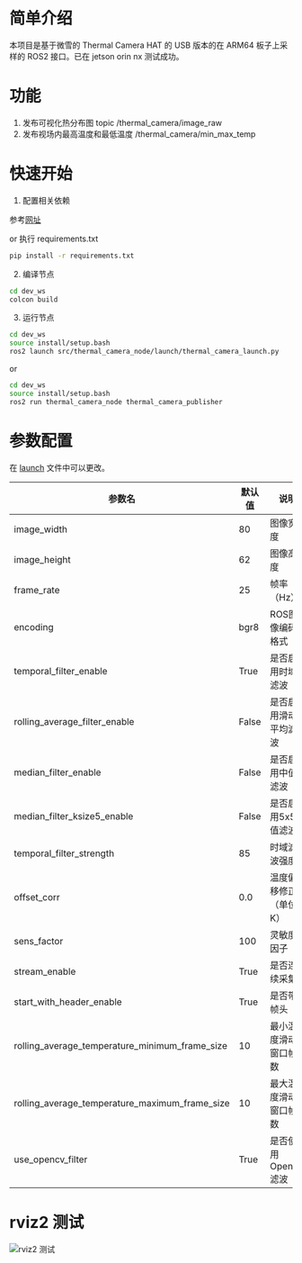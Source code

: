 # 简单介绍
本项目是基于微雪的 Thermal Camera HAT 的 USB 版本的在 ARM64 板子上采样的 ROS2 接口。已在 jetson orin nx 测试成功。

# 功能
1. 发布可视化热分布图 topic /thermal_camera/image_raw
2. 发布视场内最高温度和最低温度 /thermal_camera/min_max_temp

# 快速开始
1. 配置相关依赖

参考[网址](https://www.waveshare.net/wiki/Thermal_Camera_HAT)

or 执行 requirements.txt

```bash
pip install -r requirements.txt
```

2. 编译节点
```bash
cd dev_ws
colcon build
```

3. 运行节点
```bash
cd dev_ws
source install/setup.bash
ros2 launch src/thermal_camera_node/launch/thermal_camera_launch.py
```
or

```bash
cd dev_ws
source install/setup.bash
ros2 run thermal_camera_node thermal_camera_publisher
```
# 参数配置
在 [launch](src/thermal_camera_node/launch/thermal_camera_launch.py) 文件中可以更改。

| 参数名                                      | 默认值    | 说明                       |
|---------------------------------------------|----------|----------------------------|
| image_width                                | 80       | 图像宽度                   |
| image_height                               | 62       | 图像高度                   |
| frame_rate                                 | 25       | 帧率（Hz）                 |
| encoding                                   | bgr8     | ROS图像编码格式            |
| temporal_filter_enable                     | True     | 是否启用时域滤波           |
| rolling_average_filter_enable              | False    | 是否启用滑动平均滤波       |
| median_filter_enable                       | False    | 是否启用中值滤波           |
| median_filter_ksize5_enable                | False    | 是否启用5x5中值滤波        |
| temporal_filter_strength                   | 85       | 时域滤波强度               |
| offset_corr                                | 0.0      | 温度偏移修正（单位K）      |
| sens_factor                                | 100      | 灵敏度因子                 |
| stream_enable                              | True     | 是否连续采集               |
| start_with_header_enable                   | True     | 是否带帧头                 |
| rolling_average_temperature_minimum_frame_size | 10   | 最小温度滑动窗口帧数       |
| rolling_average_temperature_maximum_frame_size | 10   | 最大温度滑动窗口帧数       |
| use_opencv_filter                          | True     | 是否使用OpenCV滤波         |

# rviz2 测试

![rviz2 测试](https://imgbed.yesord.top/file/github/1753774880194_微信截图_20250729153847.png)
